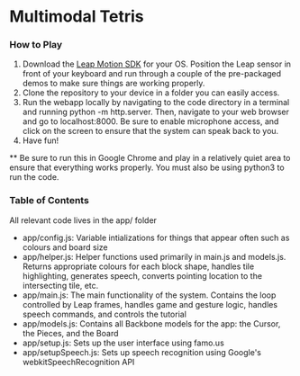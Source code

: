 # Multimodal Tetris

### How to Play
1. Download the [Leap Motion SDK](https://developer.leapmotion.com/) for your OS. Position the Leap sensor in front of your keyboard and run through a couple of the pre-packaged demos to make sure things are working properly.
2. Clone the repository to your device in a folder you can easily access. 
3. Run the webapp locally by navigating to the code directory in a terminal and running python -m http.server. Then, navigate to your web browser and go to localhost:8000. Be sure to enable microphone access, and click on the screen to ensure that the system can speak back to you.
4. Have fun!

** Be sure to run this in Google Chrome and play in a relatively quiet area to ensure that everything works properly. You must also be using python3 to run the code.


### Table of Contents

All relevant code lives in the app/ folder
* app/config.js: Variable intializations for things that appear often such as colours and board size
* app/helper.js: Helper functions used primarily in main.js and models.js. Returns appropriate colours for each block shape, handles tile highlighting, generates speech, converts pointing location to the intersecting tile, etc.
* app/main.js: The main functionality of the system. Contains the loop controlled by Leap frames, handles game and gesture logic, handles speech commands, and controls the tutorial
* app/models.js: Contains all Backbone models for the app: the Cursor, the Pieces, and the Board
* app/setup.js: Sets up the user interface using famo.us
* app/setupSpeech.js: Sets up speech recognition using Google's webkitSpeechRecognition API
